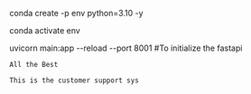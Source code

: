 conda create -p env python=3.10 -y

conda activate env

uvicorn main:app --reload --port 8001    #To initialize the fastapi

```
All the Best
```
```
This is the customer support sys
```